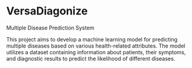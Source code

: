 # VersaDiagonize
Multiple Disease Prediction System

This project aims to develop a machine learning model for predicting multiple diseases based on various health-related attributes. The model utilizes a dataset containing information about patients, their symptoms, and diagnostic results to predict the likelihood of different diseases.
